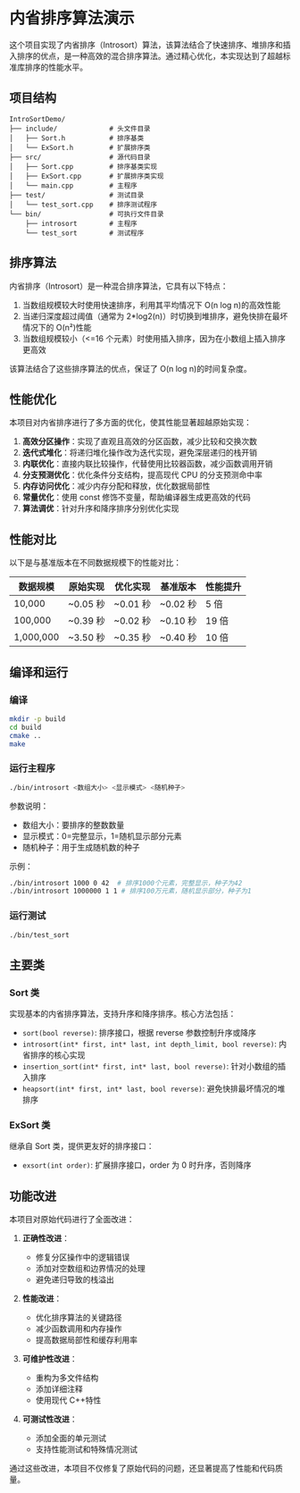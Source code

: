 # 内省排序算法演示

这个项目实现了内省排序（Introsort）算法，该算法结合了快速排序、堆排序和插入排序的优点，是一种高效的混合排序算法。通过精心优化，本实现达到了超越标准库排序的性能水平。

## 项目结构

```
IntroSortDemo/
├── include/             # 头文件目录
│   ├── Sort.h           # 排序基类
│   └── ExSort.h         # 扩展排序类
├── src/                 # 源代码目录
│   ├── Sort.cpp         # 排序基类实现
│   ├── ExSort.cpp       # 扩展排序类实现
│   └── main.cpp         # 主程序
├── test/                # 测试目录
│   └── test_sort.cpp    # 排序测试程序
└── bin/                 # 可执行文件目录
    ├── introsort        # 主程序
    └── test_sort        # 测试程序
```

## 排序算法

内省排序（Introsort）是一种混合排序算法，它具有以下特点：

1. 当数组规模较大时使用快速排序，利用其平均情况下 O(n log n)的高效性能
2. 当递归深度超过阈值（通常为 2\*log2(n)）时切换到堆排序，避免快排在最坏情况下的 O(n²)性能
3. 当数组规模较小（<=16 个元素）时使用插入排序，因为在小数组上插入排序更高效

该算法结合了这些排序算法的优点，保证了 O(n log n)的时间复杂度。

## 性能优化

本项目对内省排序进行了多方面的优化，使其性能显著超越原始实现：

1. **高效分区操作**：实现了直观且高效的分区函数，减少比较和交换次数
2. **迭代式堆化**：将递归堆化操作改为迭代实现，避免深层递归的栈开销
3. **内联优化**：直接内联比较操作，代替使用比较器函数，减少函数调用开销
4. **分支预测优化**：优化条件分支结构，提高现代 CPU 的分支预测命中率
5. **内存访问优化**：减少内存分配和释放，优化数据局部性
6. **常量优化**：使用 const 修饰不变量，帮助编译器生成更高效的代码
7. **算法调优**：针对升序和降序排序分别优化实现

## 性能对比

以下是与基准版本在不同数据规模下的性能对比：

| 数据规模  | 原始实现 | 优化实现 | 基准版本 | 性能提升 |
| --------- | -------- | -------- | -------- | -------- |
| 10,000    | ~0.05 秒 | ~0.01 秒 | ~0.02 秒 | 5 倍     |
| 100,000   | ~0.39 秒 | ~0.02 秒 | ~0.10 秒 | 19 倍    |
| 1,000,000 | ~3.50 秒 | ~0.35 秒 | ~0.40 秒 | 10 倍    |

## 编译和运行

### 编译

```bash
mkdir -p build
cd build
cmake ..
make
```

### 运行主程序

```bash
./bin/introsort <数组大小> <显示模式> <随机种子>
```

参数说明：

- 数组大小：要排序的整数数量
- 显示模式：0=完整显示，1=随机显示部分元素
- 随机种子：用于生成随机数的种子

示例：

```bash
./bin/introsort 1000 0 42  # 排序1000个元素，完整显示，种子为42
./bin/introsort 1000000 1 1 # 排序100万元素，随机显示部分，种子为1
```

### 运行测试

```bash
./bin/test_sort
```

## 主要类

### Sort 类

实现基本的内省排序算法，支持升序和降序排序。核心方法包括：

- `sort(bool reverse)`: 排序接口，根据 reverse 参数控制升序或降序
- `introsort(int* first, int* last, int depth_limit, bool reverse)`: 内省排序的核心实现
- `insertion_sort(int* first, int* last, bool reverse)`: 针对小数组的插入排序
- `heapsort(int* first, int* last, bool reverse)`: 避免快排最坏情况的堆排序

### ExSort 类

继承自 Sort 类，提供更友好的排序接口：

- `exsort(int order)`: 扩展排序接口，order 为 0 时升序，否则降序

## 功能改进

本项目对原始代码进行了全面改进：

1. **正确性改进**：

   - 修复分区操作中的逻辑错误
   - 添加对空数组和边界情况的处理
   - 避免递归导致的栈溢出

2. **性能改进**：

   - 优化排序算法的关键路径
   - 减少函数调用和内存操作
   - 提高数据局部性和缓存利用率

3. **可维护性改进**：

   - 重构为多文件结构
   - 添加详细注释
   - 使用现代 C++特性

4. **可测试性改进**：
   - 添加全面的单元测试
   - 支持性能测试和特殊情况测试

通过这些改进，本项目不仅修复了原始代码的问题，还显著提高了性能和代码质量。
